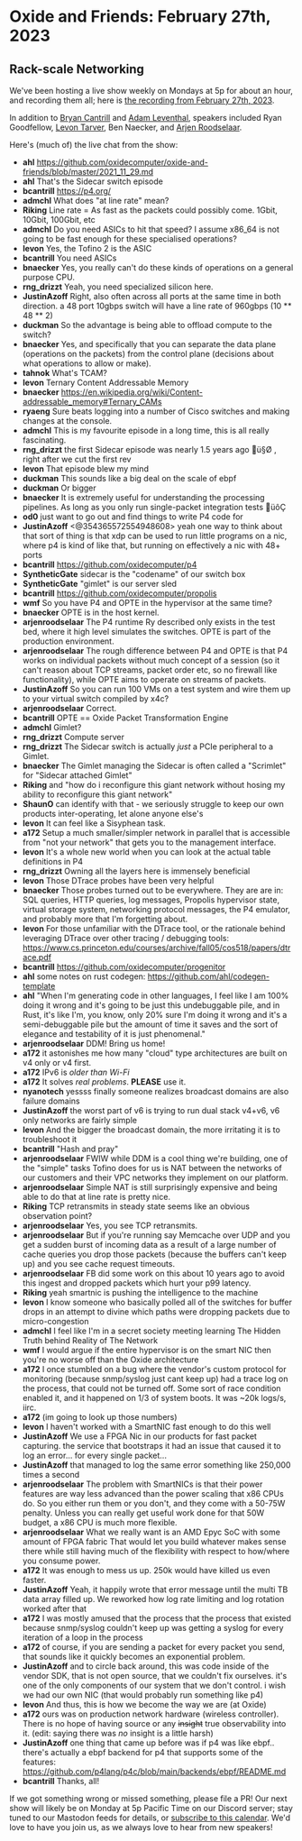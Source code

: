 # Oxide and Friends: February 27th, 2023

## Rack-scale Networking

We've been hosting a live show weekly on Mondays at 5p for about an hour,
and recording them all; here is
[the recording from February 27th, 2023](https://youtu.be/AkWh2Sms3aw).

In addition to
[Bryan Cantrill](https://mastodon.social/@bcantrill) and
[Adam Leventhal](https://mastodon.social/@ahl),
speakers included
Ryan Goodfellow,
[Levon Tarver](https://hachyderm.io/@diglett),
Ben Naecker,
and [Arjen Roodselaar](https://mastodon.social/@arjenroodselaar@octodon.social).

Here's (much of) the live chat from the show:

- **ahl** https://github.com/oxidecomputer/oxide-and-friends/blob/master/2021_11_29.md
- **ahl** That's the Sidecar switch episode
- **bcantrill** https://p4.org/
- **admchl** What does "at line rate" mean?
- **Riking** Line rate = As fast as the packets could possibly come. 1Gbit, 10Gbit, 100Gbit, etc
- **admchl** Do you need ASICs to hit that speed? I assume x86_64 is not going to be fast enough for these specialised operations?
- **levon** Yes, the Tofino 2 is the ASIC
- **bcantrill** You need ASICs
- **bnaecker** Yes, you really can't do these kinds of operations on a general purpose CPU.
- **rng_drizzt** Yeah, you need specialized silicon here.
- **JustinAzoff** Right, also often across all ports at the same time in both direction. a 48 port 10gbps switch will have a line rate of 960gbps (10 ** 48 ** 2)
- **duckman** So the advantage is being able to offload compute to the switch?
- **bnaecker** Yes, and specifically that you can separate the data plane (operations on the packets) from the control plane (decisions about what operations to allow or make).
- **tahnok** What's TCAM?
- **levon** Ternary Content Addressable Memory
- **bnaecker** https://en.wikipedia.org/wiki/Content-addressable_memory#Ternary_CAMs
- **ryaeng** Sure beats logging into a number of Cisco switches and making changes at the console.
- **admchl** This is my favourite episode in a long time, this is all really fascinating.
- **rng_drizzt** the first Sidecar episode was nearly 1.5 years ago ü§Ø , right after we cut the first rev
- **levon** That episode blew my mind
- **duckman** This sounds like a big deal on the scale of ebpf
- **duckman** Or bigger
- **bnaecker** It is extremely useful for understanding the processing pipelines. As long as you only run single-packet integration tests üôÇ
- **od0** just want to go out and find things to write P4 code for
- **JustinAzoff** <@354365572554948608> yeah one way to think about that sort of thing is that xdp can be used to run little programs on a nic, where p4 is kind of like that, but running on effectively a nic with 48+ ports
- **bcantrill** https://github.com/oxidecomputer/p4
- **SyntheticGate** sidecar is the "codename" of our switch box
- **SyntheticGate** "gimlet" is our server sled
- **bcantrill** https://github.com/oxidecomputer/propolis
- **wmf** So you have P4 and OPTE in the hypervisor at the same time?
- **bnaecker** OPTE is in the host kernel.
- **arjenroodselaar** The P4 runtime Ry described only exists in the test bed, where it high level simulates the switches. OPTE is part of the production environment.
- **arjenroodselaar** The rough difference between P4 and OPTE is that P4 works on individual packets without much concept of a session (so it can't reason about TCP streams, packet order etc, so no firewall like functionality), while OPTE aims to operate on streams of packets.
- **JustinAzoff** So you can run 100 VMs on a test system and wire them up to your virtual switch compiled by x4c?
- **arjenroodselaar** Correct.
- **bcantrill** OPTE == Oxide Packet Transformation Engine
- **admchl** Gimlet?
- **rng_drizzt** Compute server
- **rng_drizzt** The Sidecar switch is actually _just_ a PCIe peripheral to a Gimlet.
- **bnaecker** The Gimlet managing the Sidecar is often called a "Scrimlet" for "Sidecar attached Gimlet"
- **Riking** and "how do i reconfigure this giant network without hosing my ability to reconfigure this giant network"
- **ShaunO** can identify with that - we seriously struggle to keep our own products inter-operating, let alone anyone else's
- **levon** It can feel like a Sisyphean task.
- **a172** Setup a much smaller/simpler network in parallel that is accessible from "not your network" that gets you to the management interface.
- **levon** It's a whole new world when you can look at the actual table definitions in  P4
- **rng_drizzt** Owning all the layers here is immensely beneficial
- **levon** Those DTrace probes have been very helpful
- **bnaecker** Those probes turned out to be everywhere. They are are in: SQL queries, HTTP queries, log messages, Propolis hypervisor state, virtual storage system, networking protocol messages, the P4 emulator, and probably more that I'm forgetting about.
- **levon** For those unfamiliar with the DTrace tool, or the rationale behind leveraging DTrace over other tracing / debugging tools:
https://www.cs.princeton.edu/courses/archive/fall05/cos518/papers/dtrace.pdf
- **bcantrill** https://github.com/oxidecomputer/progenitor
- **ahl** some notes on rust codegen: https://github.com/ahl/codegen-template
- **ahl** "When I'm generating code in other languages, I feel like I am 100% doing it wrong and it's going to be just this undebuggable pile, and in Rust, it's like I'm, you know, only 20% sure I'm doing it wrong and it's a semi-debuggable pile but the amount of time it saves and the sort of elegance and testability of it is just phenomenal." 
- **arjenroodselaar** DDM! Bring us home!
- **a172** it astonishes me how many "cloud" type architectures are built on v4 only or v4 first.
- **a172** IPv6 is _older than Wi-Fi_
- **a172** It solves _real problems_. **PLEASE** use it.
- **nyanotech** yessss finally someone realizes broadcast domains are also failure domains
- **JustinAzoff** the worst part of v6 is trying to run dual stack v4+v6, v6 only networks are fairly simple
- **levon** And the bigger the broadcast domain, the more irritating it is to troubleshoot it
- **bcantrill** "Hash and pray"
- **arjenroodselaar** FWIW while DDM is a cool thing we're building, one of the "simple" tasks Tofino does for us is NAT between the networks of our customers and their VPC networks they implement on our platform.
- **arjenroodselaar** Simple NAT is still surprisingly expensive and being able to do that at line rate is pretty nice.
- **Riking** TCP retransmits in steady state seems like an obvious observation point?
- **arjenroodselaar** Yes, you see TCP retransmits.
- **arjenroodselaar** But if you're running say Memcache over UDP and you get a sudden burst of incoming data as a result of a large number of cache queries you drop those packets (because the buffers can't keep up) and you see cache request timeouts.
- **arjenroodselaar** FB did some work on this about 10 years ago to avoid this ingest and dropped packets which hurt your p99 latency.
- **Riking** yeah smartnic is pushing the intelligence to the machine
- **levon** I know someone who basically polled all of the switches for buffer drops in an attempt to divine which paths were dropping packets due to micro-congestion
- **admchl** I feel like I'm in a secret society meeting learning The Hidden Truth behind Reality of The Network
- **wmf** I would argue if the entire hypervisor is on the smart NIC then you're no worse off than the Oxide architecture
- **a172** I once stumbled on a bug where the vendor's custom protocol for monitoring (because snmp/syslog just cant keep up) had a trace log on the process, that could not be turned off. Some sort of race condition enabled it, and it happened on 1/3 of system boots. It was ~20k logs/s, iirc.
- **a172** (im going to look up those numbers)
- **levon** I haven't worked with a SmartNIC fast enough to do this well
- **JustinAzoff** We use a FPGA Nic in our products for fast packet capturing. the service that bootstraps it had an issue that caused it to log an error... for every single packet...
- **JustinAzoff** that managed to log the same error something like 250,000 times a second
- **arjenroodselaar** The problem with SmartNICs is that their power features are way less advanced than the power scaling that x86 CPUs do. So you either run them or you don't, and they come with a 50-75W penalty. Unless you can really get useful work done for that 50W budget, a x86 CPU is much more flexible.
- **arjenroodselaar** What we really want is an AMD Epyc SoC with some amount of FPGA fabric That would let you build whatever makes sense there while still having much of the flexibility with respect to how/where you consume power.
- **a172** It was enough to mess us up. 250k would have killed us even faster.
- **JustinAzoff** Yeah, it happily wrote that error message until the multi TB data array filled up. We reworked how log rate limiting and log rotation worked after that
- **a172** I was mostly amused that the process that the process that existed because snmp/syslog couldn't keep up was getting a syslog for every iteration of a loop in the process
- **a172** of course, if you are sending a packet for every packet you send, that sounds like it quickly becomes an exponential problem.
- **JustinAzoff** and to circle back around, this was code inside of the vendor SDK, that is not open source, that we couldn't fix ourselves. it's one of the only components of our system that we don't control. i wish we had our own NIC (that would probably run something like p4)
- **levon** And thus, this is how we become the way we are (at Oxide)
- **a172** ours was on production network hardware (wireless controller). There is no hope of having source or any ~~insight~~ true observability into it. (edit: saying there was _no_ insight is a little harsh)
- **JustinAzoff** one thing that came up before was if p4 was like ebpf.. there's actually a ebpf backend for p4 that supports some of the features: https://github.com/p4lang/p4c/blob/main/backends/ebpf/README.md
- **bcantrill** Thanks, all!

If we got something wrong or missed something, please file a PR!
Our next show will likely be on Monday at 5p Pacific Time on our Discord
server; stay tuned to our Mastodon feeds for details, or [subscribe to this
calendar](https://sesh.fyi/api/calendar/v2/iMdFbuFRupMwuTiwvXswNU.ics).  We'd
love to have you join us, as we always love to hear from new speakers!
